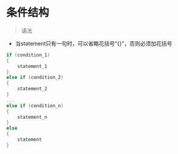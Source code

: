 
&emsp;
# 条件结构

>语法
- 当statement只有一句时，可以省略花括号"{}"，否则必须加花括号
```c++
if (condition_1) 
{
    statement_1
} 
else if (condition_2)
{
    statement_2
}
...
else if (condition_n)
{
    statement_n
} 
else
{
    statement
}
```

